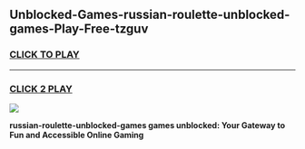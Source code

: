 
## Unblocked-Games-russian-roulette-unblocked-games-Play-Free-tzguv
<h3>
<a href="https://premium76.site?title=russian-roulette-unblocked-games&ref=18A">CLICK TO PLAY</a></h3>
<hr>

<h3>
<a href="https://premium76.site?title=russian-roulette-unblocked-games&ref=18A">CLICK 2 PLAY</a>
  
</h3>

<a href="https://premium76.site?title=russian-roulette-unblocked-games&ref=18A"><img src="https://clearcache.store/games.png"></a>


**russian-roulette-unblocked-games games unblocked: Your Gateway to Fun and Accessible Online Gaming**
